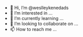 - 👋 Hi, I’m @weslleykenedads
- 👀 I’m interested in ...
- 🌱 I’m currently learning ...
- 💞️ I’m looking to collaborate on ...
- 📫 How to reach me ...

<!---
weslleykenedads/weslleykenedads is a ✨ special ✨ repository because its `README.md` (this file) appears on your GitHub profile.
You can click the Preview link to take a look at your changes.
--->
